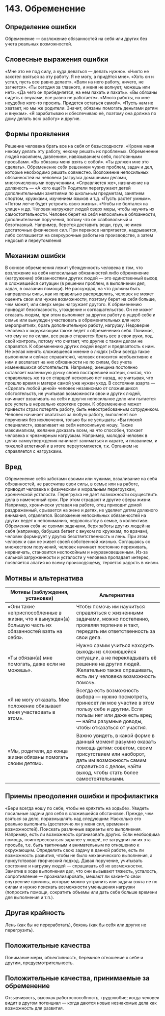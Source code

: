 ﻿# 143. Обременение

## Определение ошибки
Обременение — возложение обязанностей на себя или других без учета реальных возможностей.

## Словесные выражения ошибки
«Мне это не под силу, а куда деваться — делать нужно».
«Никто не захотел взяться за эту работу. Я не могу, а придётся мне».
«Хоть он и устал, пусть все равно делает».
«Вали на него работу, ничего, не загнется».
«Ты сегодня за главного, и меня не волнует, можешь или нет».
«Да чего он прибедняется, на нем пахать и пахать».
«Вы обязаны сидеть с внуками, все равно не работаете».
«Много работы, но мне неудобно кого-то просить. Придется остаться самой».
«Пусть нам не хватает, но мы же родители. Значит, обязаны помогать деньгами детям и внукам».
«Я зарабатываю и обеспечиваю её, поэтому она должна по дому делать всю работу» и другие.

## Формы проявления
Решение человека брать все на себя от безысходности. «Кроме меня некому делать эту работу, некому решать их проблемы».
Обременение людей насилием, давлением, навязыванием себя, постоянными просьбами. «Вы обязаны меня взять с собой». «Ты должен мне это сделать».
Обременение себя решением чужих проблем, задач и дел, которые необходимо решать совместно.
Возложение непосильных обязанностей на человека (загрузка домашними делами, многочисленными поручениями. «Справляется же», назначение на должность — «А кого еще?!»
Родители перегружают детей дополнительными занятиями по школьным предметам, занятием спортом, кружками, изучением языков и т.д. «Пусть растет умным». «Потом легче будет устроить свою жизнь». «Чтобы не болтался на улице» и др.
Человек нагружает людей сверх меры, чтобы научить их самостоятельности.
Человек берет на себя непосильные обязанности, дополнительные поручения, потому что он слабовольный и безотказный. Например, берется доставить вещи, груз, не имея достаточных физических сил. При переносе напрягается, надрывается, либо соглашается на сверхурочные работы на производстве, а затем недосып и переутомления

## Механизм ошибки
В основе обременения лежит убежденность человека в том, что возложение на себя непосильных обязанностей либо обременение (нагружение) обязанностями других людей — это единственный выход в сложившейся ситуации (в решении проблем, в выполнении дел, задач, в оказании помощи).
Не рассуждая, на что должны быть направлены силы, как их правильно распределить, человек не может оценить свои или чужие возможности, поэтому берет на себя больше, чем может, или сверх меры нагружает другого.
К обременению приводят безотказность, угождение и соглашательство. Он не может отказать людям, при этом выполняет за других работу в ущерб себе и семье или вынужден участвовать в обременительных для него мероприятиях, брать дополнительную работу, нагрузку.
Недоверие человека к окружающим также ведет к обременению себя. Понимая, что ему не по силам, все равно старается брать все в свои руки, под свой контроль, потому что считает, что другие с таким делом не справятся.
К обременению других людей ведет и предвзятость к ним. Не желая менять сложившееся мнение о людях («Они всегда такое выполняли и сейчас справятся»), человек относится необъективно к ним и возлагает на них обязанности не по силам, без учета изменившихся обстоятельств. Например, женщина постоянно оставляет маленькую дочку своей постаревшей матери, считая, что справлялась же та со старшей несколько лет назад, не учитывая, что прошло время и матери самой уже нужен уход.
В состоянии азарта — «Сделать любой ценой» человек независимо от сложившихся обстоятельств, не учитывая возможности свои и других людей, начинает взваливать на себя и других непосильное дело или пытается все успеть в нереально короткие сроки.
К обременению может привести страх потерять работу, быть невостребованным сотрудником. Человек начинает хвататься за любую работу, выполняет все поручения без исключения, только бы не услышать: «Вы плохой специалист», взваливает на себя непосильную ношу.
Также максимализм, желание доказать всем, на что способен, толкает человека к чрезмерным нагрузкам. Например, молодой человек в целях самоутверждения начинает заниматься и карате, и плаванием, и тяжелой атлетикой и в итоге переутомляется, т.к. Организм не справляется с нагрузками.

## Вред
Обременение себя заботами своими или чужими, взваливание на себя обязанностей, не рассчитав свои силы, в семье или на работе, приводит человека к физическим и моральным перегрузкам, хронической усталости. Перегрузка не дает возможности осуществить дела в намеченный срок. При этом страдают и другие сферы жизни. Например, хронически уставая на работе, отец приходит домой раздраженный, срывается на жене и детях, не уделяет детям должного внимания, отдаляется.
Возложение непосильных обязанностей на других ведет к непониманию, недовольству в семье, в коллективе.
Обременяя себя не своими задачами, беря заботы других людей на себя (например, бабушка бегает с внуком по кружкам, по врачам), человек формирует у других безответственность и лень. При этом человек и сам не живет своей собственной жизнью.
Соглашаясь со множеством поручений, человек начинает постоянно переживать, нервничать, становится неспокойным и неуравновешенным.
Из-за сильной загруженности и усталости у человека пропадает интерес, появляется апатия ко всему происходящему, теряется радость в жизни.

## Мотивы и альтернатива
Мотивы (заблуждения, установки) | Альтернатива
---|---
«Они такие неприспособленные в жизни, что я вынужден(а) большую часть их обязанностей взять на себя».	| Чтобы помочь им научиться справляться с жизненными задачами, можно постепенно, проявляя терпение и такт, передать им ответственность за свои дела.
«Ты обязан(а) мне помогать, даже если не можешь».	| Нужно самим учиться находить выходы из сложившейся ситуации, а не перекладывать её решение на других людей. Желательно также спрашивать, есть ли у человека возможность помочь.
«Я не могу отказать. Мое положение обязывает меня участвовать в этом».	| Всегда есть возможность выбора — нужно посмотреть, принесет ли мое участие в этом пользу себе и другим. Если пользы нет или даже есть вред — найти разумные доводы, чтобы отказаться от участия.
«Мы, родители, до конца жизни обязаны помогать своим детям».	| Важно увидеть, в какой форме в данный момент разумно оказать помощь детям: советом, своим присутствием или наоборот, дать им возможность самим справиться с делом, найти выход, чтобы стать более самостоятельными.

## Приемы преодоления ошибки и профилактика
«Бери всегда ношу по себе, чтобы не кряхтеть на ходьбе».
Увидеть посильные задачи для себя в сложившейся обстановке.
Прежде, чем взяться за дело, поразмышлять над следующим:
Насколько его реально выполнить (достаточно ли у меня сил, времени и возможностей).
Поискать различные варианты его выполнения. Например, есть ли возможность организовать других.
Если необходима помощь, поинтересоваться заранее у людей, не затруднит ли их эта просьба, т.е. быть тактичным и внимательным по отношению к окружающим.
Определить свою задачу в данной работе, есть ли возможность развития, чтобы не было механического выполнения, а присутствовал творческий подход.
Давая поручение, учитывать состояние и нагрузку людей — спрашивать об их возможностях.
Заметив в ходе выполнения дел, что они вызывают тяжесть, усталость, сопротивление — проанализировать, мешают ли какие-то свои внутренние причины, которые можно устранить или задача взята не по силам и нужно поискать возможности уменьшения нагрузки (попросить помощи, сократить объемы или дать себе больше времени для выполнения и т.п.).

## Другая крайность 
Лень (как бы не переработать), боязнь (как бы себя или других не перегрузить).

## Положительные качества 
Понимание меры, объективность, бережное отношение к себе и другим, предусмотрительность.

## Положительные качества, принимаемые за обременение
Отзывчивость, высокая работоспособность, трудолюбие; когда человек видит в другом потенциал — когда даются новые незнакомые дела как возможность для развития. 
